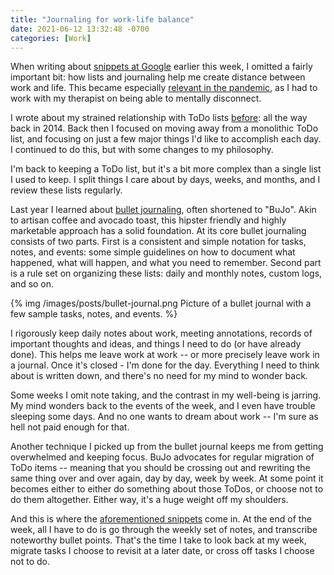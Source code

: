 ```yaml
---
title: "Journaling for work-life balance"
date: 2021-06-12 13:32:48 -0700
categories: [Work]
---
```


When writing about [snippets at Google][1] earlier this week, I omitted a fairly important bit: how lists and journaling help me create distance between work and life. This became especially [relevant in the pandemic][4], as I had to work with my therapist on being able to mentally disconnect.

I wrote about my strained relationship with ToDo lists [before][2]: all the way back in 2014. Back then I focused on moving away from a monolithic ToDo list, and focusing on just a few major things I'd like to accomplish each day. I continued to do this, but with some changes to my philosophy.

I'm back to keeping a ToDo list, but it's a bit more complex than a single list I used to keep. I split things I care about by days, weeks, and months, and I review these lists regularly.

Last year I learned about [bullet journaling][3], often shortened to "BuJo". Akin to artisan coffee and avocado toast, this hipster friendly and highly marketable approach has a solid foundation. At its core bullet journaling consists of two parts. First is a consistent and simple notation for tasks, notes, and events: some simple guidelines on how to document what happened, what will happen, and what you need to remember. Second part is a rule set on organizing these lists: daily and monthly notes, custom logs, and so on.

{% img /images/posts/bullet-journal.png Picture of a bullet journal with a few sample tasks, notes, and events. %}

I rigorously keep daily notes about work, meeting annotations, records of important thoughts and ideas, and things I need to do (or have already done). This helps me leave work at work -- or more precisely leave work in a journal. Once it's closed - I'm done for the day. Everything I need to think about is written down, and there's no need for my mind to wonder back.

Some weeks I omit note taking, and the contrast in my well-being is jarring. My mind wonders back to the events of the week, and I even have trouble sleeping some days. And no one wants to dream about work -- I'm sure as hell not paid enough for that.

Another technique I picked up from the bullet journal keeps me from getting overwhelmed and keeping focus. BuJo advocates for regular migration of ToDo items -- meaning that you should be crossing out and rewriting the same thing over and over again, day by day, week by week. At some point it becomes either to either do something about those ToDos, or choose not to do them altogether. Either way, it's a huge weight off my shoulders.

And this is where the [aforementioned snippets][1] come in. At the end of the week, all I have to do is go through the weekly set of notes, and transcribe noteworthy bullet points. That's the time I take to look back at my week, migrate tasks I choose to revisit at a later date, or cross off tasks I choose not to do.

[1]: https://www.rosipov.com/blog/communicating-via-snippets/
[2]: https://www.rosipov.com/blog/why-i-threw-away-my-to-do-list/
[3]: https://bulletjournal.com/pages/learn
[4]: https://www.rosipov.com/blog/living-at-work/
